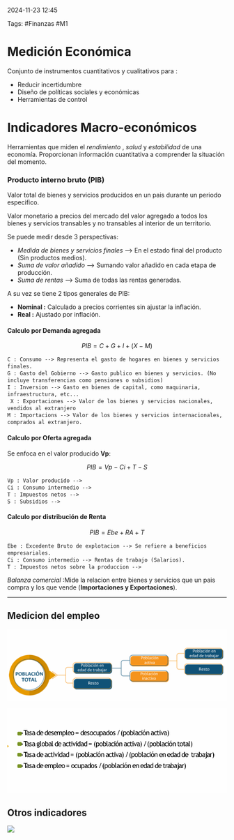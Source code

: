 2024-11-23 12:45

Tags: #Finanzas #M1

# Medición Económica

Conjunto de instrumentos cuantitativos y cualitativos para :
* Reducir incertidumbre 
* Diseño de políticas sociales y económicas
* Herramientas de control
# Indicadores Macro-económicos

Herramientas que miden el _rendimiento_ , _salud_ y _estabilidad_ de una economía. Proporcionan información cuantitativa a comprender la situación del momento. 

### Producto interno bruto (PIB)

Valor total de bienes y servicios producidos en un pais durante un periodo especifico. 

Valor monetario a precios del mercado del valor agregado a todos los bienes y servicios transables y no transables al interior de un territorio. 

Se puede medir desde 3 perspectivas:
* _Medida de bienes y servicios finales_  --> En el estado final del producto (Sin productos medios).
* _Suma de valor añadido_ --> Sumando valor añadido en cada etapa de producción.
* _Suma de rentas_ --> Suma de todas las rentas generadas.

A su vez se tiene 2 tipos generales de PIB:

* **Nominal :** Calculado a precios corrientes sin ajustar la inflación.
* **Real :** Ajustado por inflación. 

#### Calculo por Demanda agregada 

$$ PIB = C+G+I+(X-M) $$
	
	C : Consumo --> Representa el gasto de hogares en bienes y servicios finales.
	G : Gasto del Gobierno --> Gasto publico en bienes y servicios. (No incluye transferencias como pensiones o subsidios)
	I : Inversion --> Gasto en bienes de capital, como maquinaria, infraestructura, etc...
	 X : Exportaciones --> Valor de los bienes y servicios nacionales, vendidos al extranjero
	M : Importacions --> Valor de los bienes y servicios internacionales, comprados al extranjero. 
#### Calculo por Oferta agregada 
Se enfoca en el valor producido __Vp__:

$$ PIB = Vp -Ci+T-S $$
	
	Vp : Valor producido --> 
	Ci : Consumo intermedio --> 
	T : Impuestos netos --> 
	S : Subsidios --> 
#### Calculo por distribución de Renta 


$$ PIB = Ebe +RA +T $$
	
	Ebe : Excedente Bruto de explotacion --> Se refiere a beneficios empresariales. 
	Ci : Consumo intermedio --> Rentas de trabajo (Salarios). 
	T : Impuestos netos sobre la produccion -->  


*Balanza comercial* :Mide la relacion entre bienes y servicios que un pais compra y los que vende (__Importaciones y Exportaciones__).  

---

## Medicion del empleo

![](Imagenes/F8.png)

![](Imagenes/F9.png)
## Otros indicadores 

![](F10.png)
